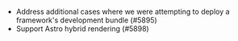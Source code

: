 - Address additional cases where we were attempting to deploy a framework's development bundle (#5895)
- Support Astro hybrid rendering (#5898)
